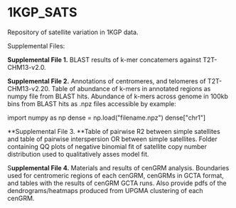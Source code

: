 # 1KGP_SATS
Repository of satellite variation in 1KGP data.


Supplemental Files:

**Supplemental File 1.** BLAST results of k-mer concatemers against T2T-CHM13-v2.0.

**Supplemental File 2.** Annotations of centromeres, and telomeres of T2T-CHM13-v2.20. Table of abundance of k-mers in annotated regions as numpy file from BLAST hits. Abundance of k-mers across genome in 100kb bins from BLAST hits as .npz files accessible by example:

  import numpy as np
  dense = np.load("filename.npz")
  dense["chr1"]
  
**Supplemental File 3. **Table of pairwise R2 between simple satellites and table of pairwise interspersion OR between simple satellites. Folder containing QQ plots of negative binomial fit of satellite copy number distribution used to qualitatively asses model fit.

S**upplemental File 4.** Materials and results of cenGRM analysis. Boundaries used for centromeric regions of each cenGRM, cenGRMs in GCTA format, and tables with the results of cenGRM GCTA runs. Also provide pdfs of the dendrograms/heatmaps produced from UPGMA clustering of each cenGRM.


